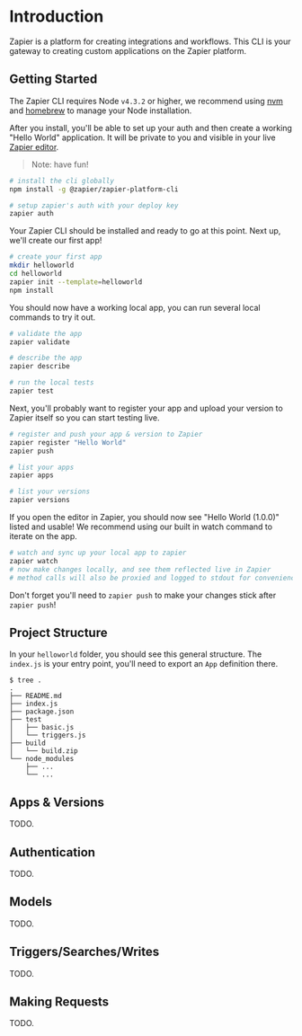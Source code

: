 # Introduction

Zapier is a platform for creating integrations and workflows. This CLI is your gateway to creating custom applications on the Zapier platform.


## Getting Started

The Zapier CLI requires Node `v4.3.2` or higher, we recommend using [nvm](https://github.com/creationix/nvm) and [homebrew](http://brew.sh/) to manage your Node installation.

After you install, you'll be able to set up your auth and then create a working "Hello World" application. It will be private to you and visible in your live [Zapier editor](https://zapier.com/app/editor).

> Note: have fun!

```bash
# install the cli globally
npm install -g @zapier/zapier-platform-cli

# setup zapier's auth with your deploy key
zapier auth
```

Your Zapier CLI should be installed and ready to go at this point. Next up, we'll create our first app!

```bash
# create your first app
mkdir helloworld
cd helloworld
zapier init --template=helloworld
npm install
```

You should now have a working local app, you can run several local commands to try it out.

```bash
# validate the app
zapier validate

# describe the app
zapier describe

# run the local tests
zapier test
```

Next, you'll probably want to register your app and upload your version to Zapier itself so you can start testing live.

```bash
# register and push your app & version to Zapier
zapier register "Hello World"
zapier push

# list your apps
zapier apps

# list your versions
zapier versions
```

If you open the editor in Zapier, you should now see "Hello World (1.0.0)" listed and usable! We recommend using our built in watch command to iterate on the app.

```bash
# watch and sync up your local app to zapier
zapier watch
# now make changes locally, and see them reflected live in Zapier
# method calls will also be proxied and logged to stdout for convenience
```

Don't forget you'll need to `zapier push` to make your changes stick after `zapier push`!


## Project Structure

In your `helloworld` folder, you should see this general structure. The `index.js` is your entry point, you'll need to export an `App` definition there.

```plain
$ tree .
.
├── README.md
├── index.js
├── package.json
├── test
│   ├── basic.js
│   └── triggers.js
├── build
│   └── build.zip
└── node_modules
    ├── ...
    └── ...
```


## Apps & Versions

TODO.


## Authentication

TODO.


## Models

TODO.


## Triggers/Searches/Writes

TODO.


## Making Requests

TODO.

